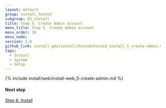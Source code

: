 ```yaml
---
layout: default
group: install_hosted
subgroup: 03_install
title: Step 5. Create Admin account
menu_title: Step 5. Create Admin account
menu_order: 10
menu_node:
version: 2.0
github_link: install-gde/install/hosted/hosted_install_5_create-admin.md
tags:
  - Install
  - System
  - Setup
---
```


{% include install/web/install-web_5-create-admin.md %}

#### Next step
<a href="{{page.baseurl}}install-gde/install/hosted/hosted_install_6_install.html">Step 6. Install</a>
